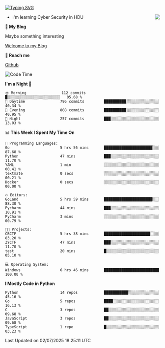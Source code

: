 [![Typing SVG](https://readme-typing-svg.herokuapp.com?font=Fira+Code&pause=1000&random=false&width=450&height=60&lines=Hello+%F0%9F%91%8B%F0%9F%8F%BB;I'm+JBNRZ)](https://git.io/typing-svg)

<a href="#">
  <img align="right" src="https://github-readme-stats.vercel.app/api?username=JBNRZ&show_icons=true&bg_color=15,f2f7fd,E0EAFC" />
</a>

- I'm learning Cyber Security in HDU

 **🌱 My Blog**

Maybe something interesting

[Welcome to my Blog](https://jbnrz.com.cn/)

 **💬 Reach me** 

[Github](https://github.com/JBNRZ)


<!--START_SECTION:waka-->
![Code Time](http://img.shields.io/badge/Code%20Time-1%2C297%20hrs%2059%20mins-blue)

**I'm a Night 🦉** 

```text
🌞 Morning                112 commits         █░░░░░░░░░░░░░░░░░░░░░░░░   05.68 % 
🌆 Daytime                796 commits         ██████████░░░░░░░░░░░░░░░   40.34 % 
🌃 Evening                808 commits         ██████████░░░░░░░░░░░░░░░   40.95 % 
🌙 Night                  257 commits         ███░░░░░░░░░░░░░░░░░░░░░░   13.03 % 
```


📊 **This Week I Spent My Time On** 

```text
💬 Programming Languages: 
Go                       5 hrs 56 mins       ██████████████████████░░░   87.68 % 
Python                   47 mins             ███░░░░░░░░░░░░░░░░░░░░░░   11.70 % 
YAML                     1 min               ░░░░░░░░░░░░░░░░░░░░░░░░░   00.41 % 
textmate                 0 secs              ░░░░░░░░░░░░░░░░░░░░░░░░░   00.21 % 
Docker                   0 secs              ░░░░░░░░░░░░░░░░░░░░░░░░░   00.00 % 

🔥 Editors: 
GoLand                   5 hrs 59 mins       ██████████████████████░░░   88.30 % 
Pycharm                  44 mins             ███░░░░░░░░░░░░░░░░░░░░░░   10.91 % 
PyCharm                  3 mins              ░░░░░░░░░░░░░░░░░░░░░░░░░   00.79 % 

🐱‍💻 Projects: 
CBCTF                    5 hrs 38 mins       █████████████████████░░░░   83.20 % 
ZYCTF                    47 mins             ███░░░░░░░░░░░░░░░░░░░░░░   11.70 % 
test                     20 mins             █░░░░░░░░░░░░░░░░░░░░░░░░   05.10 % 

💻 Operating System: 
Windows                  6 hrs 46 mins       █████████████████████████   100.00 % 
```

**I Mostly Code in Python** 

```text
Python                   14 repos            ███████████░░░░░░░░░░░░░░   45.16 % 
Go                       5 repos             ████░░░░░░░░░░░░░░░░░░░░░   16.13 % 
C                        3 repos             ██░░░░░░░░░░░░░░░░░░░░░░░   09.68 % 
JavaScript               3 repos             ██░░░░░░░░░░░░░░░░░░░░░░░   09.68 % 
TypeScript               1 repo              █░░░░░░░░░░░░░░░░░░░░░░░░   03.23 % 
```




 Last Updated on 02/07/2025 18:25:11 UTC
<!--END_SECTION:waka-->

